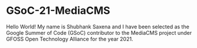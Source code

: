 # GSoC-21-MediaCMS

Hello World! My name is Shubhank Saxena and I have been selected as the Google Summer of Code (GSoC) contributor to the MediaCMS project under GFOSS Open Technology Alliance for the year 2021.

